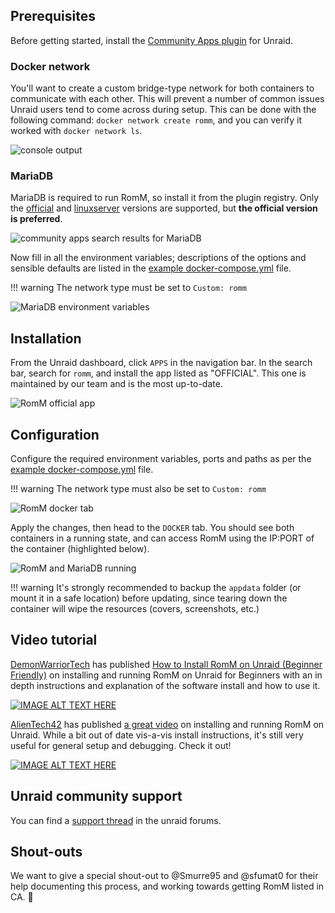 <!-- trunk-ignore-all(markdownlint/MD041) -->

## Prerequisites

Before getting started, install the [Community Apps plugin](https://forums.unraid.net/topic/38582-plug-in-community-applications/) for Unraid.

### Docker network

You'll want to create a custom bridge-type network for both containers to communicate with each other. This will prevent a number of common issues Unraid users tend to come across during setup. This can be done with the following command: `docker network create romm`, and you can verify it worked with `docker network ls`.

![console output](https://github.com/user-attachments/assets/bac31998-1911-4085-b115-8dd93d519b8b)

### MariaDB

MariaDB is required to run RomM, so install it from the plugin registry. Only the [official](https://hub.docker.com/_/mariadb) and [linuxserver](https://github.com/linuxserver/docker-mariadb/pkgs/container/mariadb) versions are supported, but **the official version is preferred**.

![community apps search results for MariaDB](https://github.com/user-attachments/assets/76f4b6ef-5b63-454f-9357-d2920b9afd0e)

Now fill in all the environment variables; descriptions of the options and sensible defaults are listed in the [example docker-compose.yml](https://github.com/rommapp/romm/blob/master/examples/docker-compose.example.yml) file.

<!-- prettier-ignore -->
!!! warning
    The network type must be set to `Custom: romm`

![MariaDB environment variables](https://github.com/user-attachments/assets/a11906c5-25b2-46f1-906b-451a9ee39dca)

## Installation

From the Unraid dashboard, click `APPS` in the navigation bar. In the search bar, search for `romm`, and install the app listed as "OFFICIAL". This one is maintained by our team and is the most up-to-date.

![RomM official app](https://github.com/user-attachments/assets/57c4d47a-8604-4e8d-b05a-84dd68dda124)

## Configuration

Configure the required environment variables, ports and paths as per the [example docker-compose.yml](https://github.com/rommapp/romm/blob/master/examples/docker-compose.example.yml) file.

<!-- prettier-ignore -->
!!! warning
    The network type must also be set to `Custom: romm`

![RomM docker tab](https://github.com/user-attachments/assets/4c4210c2-ed00-4790-a945-65cbe33620b0)

Apply the changes, then head to the `DOCKER` tab. You should see both containers in a running state, and can access RomM using the IP:PORT of the container (highlighted below).

![RomM and MariaDB running](https://github.com/user-attachments/assets/cba26de1-d2c9-4fff-88d8-bc7701f0dd88)

<!-- prettier-ignore -->
!!! warning
    It's strongly recommended to backup the `appdata` folder (or mount it in a safe location) before updating, since tearing down the container will wipe the resources (covers, screenshots, etc.)

## Video tutorial

[DemonWarriorTech](https://www.youtube.com/@DemonWarriorTech) has published [How to Install RomM on Unraid (Beginner Friendly)](https://www.youtube.com/watch?v=Oo5obHNy2iw) on installing and running RomM on Unraid for Beginners with an in depth instructions and explanation of the software install and how to use it.

[![IMAGE ALT TEXT HERE](https://img.youtube.com/vi/Oo5obHNy2iw/0.jpg)](https://www.youtube.com/watch?v=Oo5obHNy2iw)

[AlienTech42](https://www.youtube.com/@AlienTech42) has published [a great video](https://www.youtube.com/watch?v=ls5YcsFdwLQ) on installing and running RomM on Unraid. While a bit out of date vis-a-vis install instructions, it's still very useful for general setup and debugging. Check it out!

[![IMAGE ALT TEXT HERE](https://img.youtube.com/vi/ls5YcsFdwLQ/0.jpg)](https://www.youtube.com/watch?v=ls5YcsFdwLQ)

## Unraid community support

You can find a [support thread](https://forums.unraid.net/topic/149738-support-eurotimmy-romm-rom-manager-by-zurdi15/) in the unraid forums.

## Shout-outs

We want to give a special shout-out to @Smurre95 and @sfumat0 for their help documenting this process, and working towards getting RomM listed in CA. 🤝
